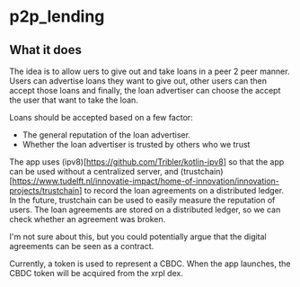 # p2p_lending
## What it does
The idea is to allow uers to give out and take loans in a peer 2 peer manner.
Users can advertise loans they want to give out, other users can then accept those loans and finally, the loan advertiser can choose the accept the user that want to take the loan.

Loans should be  accepted based on a few factor:
- The general reputation of the loan advertiser.
- Whether the loan advertiser is trusted by others who we trust

The app uses (ipv8)[https://github.com/Tribler/kotlin-ipv8] so that the app can be used without a centralized server, and (trustchain)[https://www.tudelft.nl/innovatie-impact/home-of-innovation/innovation-projects/trustchain] to record the loan agreements on a distributed ledger. In the future, trustchain can be used to easily measure the reputation of users. The loan agreements are stored on a distributed ledger, so we can check whether an agreement was broken.

I'm not sure about this, but you could potentially argue that the digital agreements can be seen as a contract.

Currently, a token is used to represent a CBDC. When the app launches, the CBDC token will be acquired from the xrpl dex.
